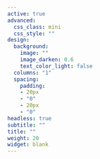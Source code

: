 ```yaml
---
active: true
advanced:
  css_class: mini
  css_style: ""
design:
  background:
    image: ""
    image_darken: 0.6
    text_color_light: false
  columns: "1"
  spacing:
    padding:
    - 20px
    - "0"
    - 20px
    - "0"
headless: true
subtitle: ""
title: ""
weight: 20
widget: blank
---
```

<!--




I am originally from Atlanta, Georgia, and am a proud ramblin' wreck from [Georgia Tech](https://www.gatech.edu/). I received my PhD in psychology and quantitative methods from Vanderbilt University in 2008. Prior to joining RStudio, I was an Assistant Professor at Arizona State University, and an Associate Professor at Oregon Health & Science University (OHSU). At OHSU, I was an NIH-funded Principal Investigator and an Assistant Center Director.

<img src="maps.jpg" class="center-block" alt="OHSU Research Week Poster" style="width:60%;">


My [research](https://profiles.impactstory.org/u/0000-0002-8082-1890) focused on health-related applications of Natural Language Processing-based methods, and was funded by the National Institutes of Health, the Oregon Clinical and Translational Research Institute, and Autism Speaks. I have written numerous scientific [publications](/publication) on autism and neurodevelopmental disorders and have presented my research at over 25 international conferences.

<img src="students2.jpg" class="center-block" alt="Lab meeting" style="width:60%;">

While at OHSU, I became an avid user of the statistical programming language R, both in the lab as a Principal Investigator and in the classroom as a professor. I developed a passion for programming and education, and during my tenure at OHSU I developed and taught multiple graduate-level [data science courses](/categories/course/) and [workshops](/categories/workshop/).

<img src="ropensci.jpg" class="center-block" alt="ROpenSci Unconference" style="width:60%;">


I also trained the [Office of Research Impact at the Oregon Clinical & Translational Research Institute](https://www.ohsu.edu/xd/research/centers-institutes/octri/) to use R, and consulted with the University of Oregon College of Education on the development of a [graduate data science specialization track](https://education.uoregon.edu/). I received an [Excellence in Education award](https://www.ohsu.edu/school-of-medicine/honors-and-awards-ceremony-2018-school-medicine) from OHSU in 2018.

<img src="czi-breakouts.jpg" class="center-block" alt="CZI huddle" style="width:60%;">

My teaching materials have been used by [NASA](https://open.nasa.gov/explore/datanauts/), [Pew Research Center](https://medium.com/pew-research-center-decoded/using-tidyverse-tools-with-pew-research-center-survey-data-in-r-bdfe61de0909), [University of Oregon](https://github.com/uo-datasci-specialization), and now [RStudio](https://www.rstudio.com/). I am also a co-author of the book [_blogdown: Creating Websites with R Markdown_](https://bookdown.org/yihui/blogdown/).


Thank you so much for reading. -->
